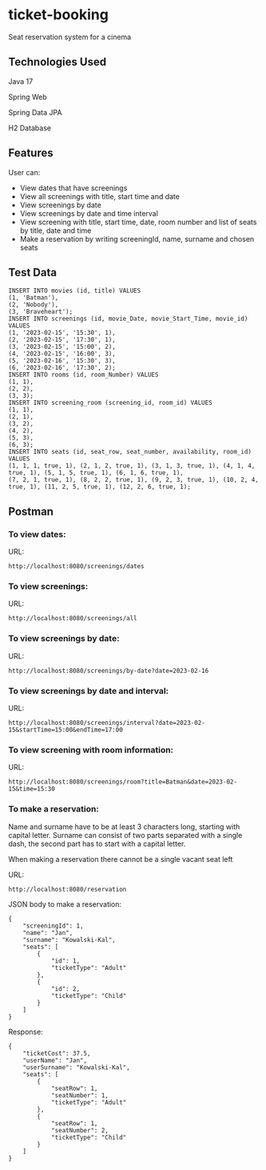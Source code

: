 # ticket-booking
Seat reservation system for a cinema

## Technologies Used
Java 17

Spring Web

Spring Data JPA

H2 Database

## Features

User can:

* View dates that have screenings
* View all screenings with title, start time and date
* View screenings by date
* View screenings by date and time interval
* View screening with title, start time, date, room number and list of seats by title, date and time
* Make a reservation by writing screeningId, name, surname and chosen seats

## Test Data

```
INSERT INTO movies (id, title) VALUES
(1, 'Batman'),
(2, 'Nobody'),
(3, 'Braveheart');
INSERT INTO screenings (id, movie_Date, movie_Start_Time, movie_id) VALUES
(1, '2023-02-15', '15:30', 1),
(2, '2023-02-15', '17:30', 1),
(3, '2023-02-15', '15:00', 2),
(4, '2023-02-15', '16:00', 3),
(5, '2023-02-16', '15:30', 3),
(6, '2023-02-16', '17:30', 2);
INSERT INTO rooms (id, room_Number) VALUES
(1, 1),
(2, 2),
(3, 3);
INSERT INTO screening_room (screening_id, room_id) VALUES
(1, 1),
(2, 1),
(3, 2),
(4, 2),
(5, 3),
(6, 3);
INSERT INTO seats (id, seat_row, seat_number, availability, room_id) VALUES
(1, 1, 1, true, 1), (2, 1, 2, true, 1), (3, 1, 3, true, 1), (4, 1, 4, true, 1), (5, 1, 5, true, 1), (6, 1, 6, true, 1),
(7, 2, 1, true, 1), (8, 2, 2, true, 1), (9, 2, 3, true, 1), (10, 2, 4, true, 1), (11, 2, 5, true, 1), (12, 2, 6, true, 1);
```

## Postman

### To view dates:

URL: 
```
http://localhost:8080/screenings/dates
```

### To view screenings:

URL: 
```
http://localhost:8080/screenings/all
```

### To view screenings by date:

URL: 
```
http://localhost:8080/screenings/by-date?date=2023-02-16
```

### To view screenings by date and interval:

URL: 
```
http://localhost:8080/screenings/interval?date=2023-02-15&startTime=15:00&endTime=17:00
```

### To view screening with room information:

URL: 
```
http://localhost:8080/screenings/room?title=Batman&date=2023-02-15&time=15:30
```

### To make a reservation:

Name and surname have to be at least 3 characters long, starting with capital letter. Surname can consist of two parts separated with a single dash, the second part has to start with a capital letter.

When making a reservation there cannot be a single vacant seat left

URL: 
```
http://localhost:8080/reservation
```

JSON body to make a reservation:
```
{
    "screeningId": 1,
    "name": "Jan",
    "surname": "Kowalski-Kal",
    "seats": [
        {
            "id": 1,
            "ticketType": "Adult"
        },
        {
            "id": 2,
            "ticketType": "Child"
        }
    ]
}
```
Response:
```
{
    "ticketCost": 37.5,
    "userName": "Jan",
    "userSurname": "Kowalski-Kal",
    "seats": [
        {
            "seatRow": 1,
            "seatNumber": 1,
            "ticketType": "Adult"
        },
        {
            "seatRow": 1,
            "seatNumber": 2,
            "ticketType": "Child"
        }
    ]
}
```
